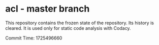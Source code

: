 # acl - master branch

This repository contains the frozen state of the repository.
Its history is cleared. It is used only for static code
analysis with Codacy.

Commit Time: 1725496660